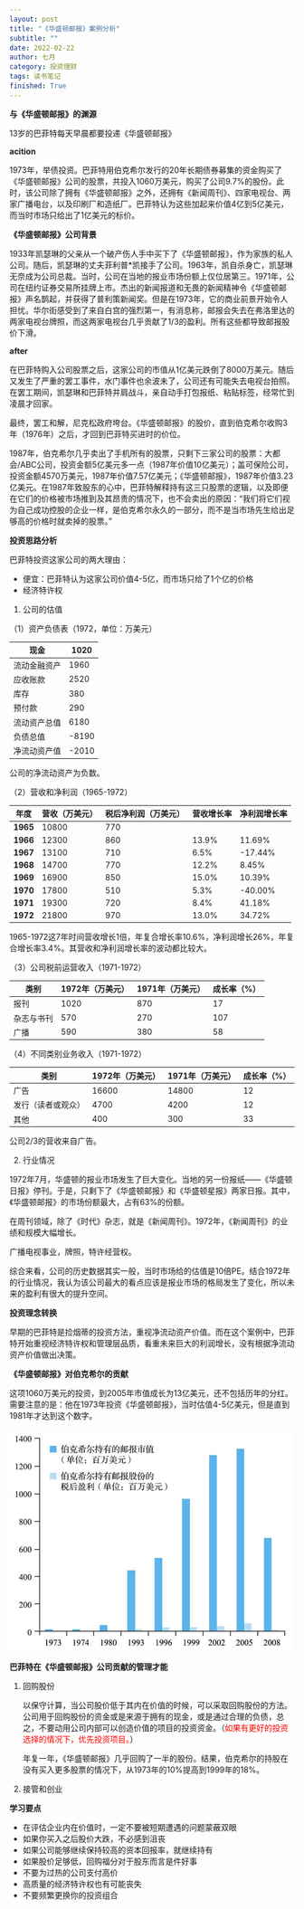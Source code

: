 ```yaml
---
layout: post
title: "《华盛顿邮报》案例分析"
subtitle: ""
date: 2022-02-22
author: 七月
category: 投资理财
tags: 读书笔记
finished: True
---
```


**与《华盛顿邮报》的渊源**

13岁的巴菲特每天早晨都要投递《华盛顿邮报》

**acition**

1973年，举债投资。巴菲特用伯克希尔发行的20年长期债券募集的资金购买了《华盛顿邮报》公司的股票，共投入1060万美元，购买了公司9.7%的股份。此时，该公司除了拥有《华盛顿邮报》之外，还拥有《新闻周刊》、四家电视台、两家广播电台，以及印刷厂和造纸厂。巴菲特认为这些加起来价值4亿到5亿美元，而当时市场只给出了1亿美元的标价。

**《华盛顿邮报》公司背景**

1933年凯瑟琳的父亲从一个破产伤人手中买下了《华盛顿邮报》，作为家族的私人公司。随后，凯瑟琳的丈夫菲利普*凯接手了公司。1963年，凯自杀身亡，凯瑟琳无奈成为公司总裁。当时，公司在当地的报业市场份额上仅位居第三。1971年，公司在纽约证券交易所挂牌上市。杰出的新闻报道和无畏的新闻精神令《华盛顿邮报》声名鹊起，并获得了普利策新闻奖。但是在1973年，它的商业前景开始令人担忧。华尔街感受到了来自白宫的强烈第一，有消息称，邮报会失去在弗洛里达的两家电视台牌照，而这两家电视台几乎贡献了1/3的盈利。所有这些都导致邮报股价下滑。

**after**

在巴菲特购入公司股票之后，这家公司的市值从1亿美元跌倒了8000万美元。随后又发生了严重的罢工事件，水门事件也余波未了，公司还有可能失去电视台拍照。在罢工期间，凯瑟琳和巴菲特并肩战斗，亲自动手打包报纸、粘贴标签，经常忙到凌晨才回家。

最终，罢工和解，尼克松政府垮台。《华盛顿邮报》的股价，直到伯克希尔收购3年（1976年）之后，才回到巴菲特买进时的价位。

1987年，伯克希尔几乎卖出了手机所有的股票，只剩下三家公司的股票：大都会/ABC公司，投资金额5亿美元多一点（1987年价值10亿美元）；盖可保险公司，投资金额4570万美元，1987年价值7.57亿美元；《华盛顿邮报》，1987年价值3.23亿美元。在1987年致股东的心中，巴菲特解释持有这三只股票的逻辑，以及即便在它们的价格被市场推到及其昂贵的情况下，也不会卖出的原因：“我们将它们视为自己成功控股的企业一样，是伯克希尔永久的一部分，而不是当市场先生给出足够高的价格时就卖掉的股票。”

**投资思路分析**

巴菲特投资这家公司的两大理由：

* 便宜：巴菲特认为这家公司价值4-5亿，而市场只给了1个亿的价格
* 经济特许权

1. 公司的估值

（1）资产负债表（1972，单位：万美元）  

| 现金         | 1020  |
| ------------ | ----- |
| 流动金融资产 | 1960  |
| 应收账款     | 2520  |
| 库存         | 380   |
| 预付款       | 290   |
| 流动资产总值 | 6180  |
| 负债总值     | -8190 |
| 净流动资产值 | -2010 |

公司的净流动资产为负数。

（2）营收和净利润（1965-1972）

| **年度** | **营收（万美元）** | **税后净利润（万美元）** | **营收增长率** | **净利润增长率** |
| -------- | ------------------ | ------------------------ | -------------- | ---------------- |
| **1965** | 10800              | 770                      |                |                  |
| **1966** | 12300              | 860                      | 13.9%          | 11.69%           |
| **1967** | 13100              | 710                      | 6.5%           | -17.44%          |
| **1968** | 14700              | 770                      | 12.2%          | 8.45%            |
| **1969** | 16900              | 850                      | 15.0%          | 10.39%           |
| **1970** | 17800              | 510                      | 5.3%           | -40.00%          |
| **1971** | 19300              | 720                      | 8.4%           | 41.18%           |
| **1972** | 21800              | 970                      | 13.0%          | 34.72%           |

1965-1972这7年时间营收增长1倍，年复合增长率10.6%，净利润增长26%，年复合增长率3.4%。其营收和净利润增长率的波动都比较大。

（3）公司税前运营收入（1971-1972）

| 类别       | 1972年（万美元） | 1971年（万美元） | 成长率（%） |
| ---------- | ---------------- | ---------------- | ----------- |
| 报刊       | 1020             | 870              | 17          |
| 杂志与书刊 | 570              | 270              | 107         |
| 广播       | 590              | 380              | 58          |

（4）不同类别业务收入（1971-1972） 

| 类别               | 1972年（万美元） | 1971年（万美元） | 成长率（%） |
| ------------------ | ---------------- | ---------------- | ----------- |
| 广告               | 16600            | 14800            | 12          |
| 发行（读者或观众） | 4700             | 4200             | 12          |
| 其他               | 400              | 300              | 33          |

公司2/3的营收来自广告。

2. 行业情况

1972年7月，华盛顿的报业市场发生了巨大变化。当地的另一份报纸——《华盛顿日报》停刊。于是，只剩下了《华盛顿邮报》和《华盛顿星报》两家日报。其中，《华盛顿邮报》的市场份额最大，占有63%的份额。

在周刊领域，除了《时代》杂志，就是《新闻周刊》。1972年，《新闻周刊》的业绩和规模大幅增长。

广播电视事业，牌照，特许经营权。

综合来看，公司的历史数据其实一般，当时市场给的估值是10倍PE。结合1972年的行业情况，我认为该公司最大的看点应该是报业市场的格局发生了变化，所以未来的盈利有很大的提升空间。

**投资理念转换**

早期的巴菲特是捡烟蒂的投资方法，重视净流动资产价值。而在这个案例中，巴菲特开始重视经济特许权和管理层品质，看重未来巨大的利润增长，没有根据净流动资产价值做出决策。

**《华盛顿邮报》对伯克希尔的贡献**

这项1060万美元的投资，到2005年市值成长为13亿美元，还不包括历年的分红。需要注意的是：他在1973年投资《华盛顿邮报》，当时估值4-5亿美元，但是直到1981年才达到这个数字。

![image-20220222095707440](/img//image-20220222095707440.png)



**巴菲特在《华盛顿邮报》公司贡献的管理才能**

1. 回购股份

   以保守计算，当公司股价低于其内在价值的时候，可以采取回购股份的方法。公司用于回购股份的资金或是来源于拥有的现金，或是通过合理的负债，总之，不要动用公司内部可以创造价值的项目的投资资金。（<font color=red>如果有更好的投资选择的情况下，优先投资项目。</font>）

   年复一年，《华盛顿邮报》几乎回购了一半的股份。结果，伯克希尔的持股在没有买入更多股票的情况下，从1973年的10%提高到1999年的18%。

2. 接管和创业

**学习要点**

* 在评估企业内在价值时，一定不要被短期遭遇的问题蒙蔽双眼
* 如果你买入之后股价大跌，不必感到沮丧
* 如果公司能够继续保持较高的资本回报率，就继续持有
* 如果股价足够低，回购福分对于股东而言是件好事
* 不要为过热的公司支付高价
* 高质量的经济特许权也有可能丧失
* 不要频繁更换你的投资组合







